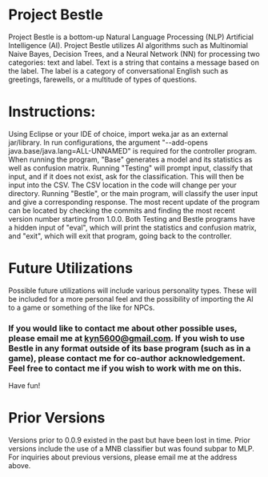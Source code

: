 # Project Bestle
Project Bestle is a bottom-up Natural Language Processing (NLP) Artificial Intelligence (AI). Project Bestle utilizes AI algorithms such as Multinomial Naive Bayes, Decision Trees, and a Neural Network (NN) for processing two categories: text and label. Text is a string that contains a message based on the label. The label is a category of conversational English such as greetings, farewells, or a multitude of types of questions. 
# Instructions:
Using Eclipse or your IDE of choice, import weka.jar as an external jar/library. In run configurations, the argument "--add-opens java.base/java.lang=ALL-UNNAMED" is required for the controller program. When running the program, "Base" generates a model and its statistics as well as confusion matrix. Running "Testing" will prompt input, classify that input, and if it does not exist, ask for the classification. This will then be input into the CSV. The CSV location in the code will change per your directory. Running "Bestle", or the main program, will classify the user input and give a corresponding response. The most recent update of the program can be located by checking the commits and finding the most recent version number starting from 1.0.0. 
Both Testing and Bestle programs have a hidden input of "eval", which will print the statistics and confusion matrix, and "exit", which will exit that program, going back to the controller.
# Future Utilizations
Possible future utilizations will include various personality types. These will be included for a more personal feel and the possibility of importing the AI to a game or something of the like for NPCs. 
### If you would like to contact me about other possible uses, please email me at kyn5600@gmail.com. If you wish to use Bestle in any format outside of its base program (such as in a game), please contact me for co-author acknowledgement. Feel free to contact me if you wish to work with me on this. 
Have fun!

# Prior Versions
Versions prior to 0.0.9 existed in the past but have been lost in time. Prior versions include the use of a MNB classifier but was found subpar to MLP. For inquiries about previous versions, please email me at the address above.